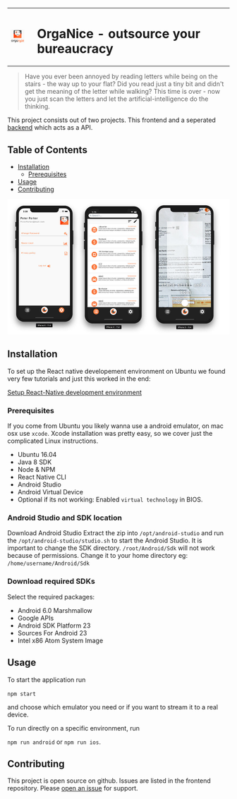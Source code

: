 <table>
<tr>
<td><img src="organice.png" alt="logo" width="50px"/> <td>
<td><h1>  OrgaNice - outsource your bureaucracy</h1> <td>
</tr>
</table>

> Have you ever been annoyed by reading letters while being on the stairs - the way up to your flat? Did you read just a tiny bit and didn't get the meaning of the letter while walking?
This time is over - now you just scan the letters and let the artificial-intelligence do the thinking. 


This project consists out of two projects. This frontend and a seperated [backend](https://github.com/DigitalCareerInstitute/organice-backend) which acts as a API.
## Table of Contents

- [Installation](#installation)
    - [Prerequisites](#prerequisites) 
- [Usage](#usage)
- [Contributing](#contributing) <td>

<img src="screenshot.jpg" alt="screenshot" width=""/>
 

## Installation
To set up the React native developement environment on Ubuntu we found very few tutorials and just this worked in the end:

[Setup React-Native development environment](https://www.youtube.com/watch?v=gzaH-UvWGzU&list=PL2g-DF7-WOZ4pzupMZfBJiDEh_OLRvBRy)

### Prerequisites

If you come from Ubuntu you likely wanna use a android emulator, on mac osx use `xcode`. Xcode installation was pretty easy, so we cover just the complicated Linux instructions.
* Ubuntu 16.04
* Java 8 SDK
* Node & NPM
* React Native CLI
* Android Studio
* Android Virtual Device
* Optional if its not working: Enabled `virtual technology` in BIOS. 

### Android Studio and SDK location

Download Android Studio Extract the zip into `/opt/android-studio` and run the `/opt/android-studio/studio.sh` to start the Android Studio. It is important to change the SDK directory. `/root/Android/Sdk` will not work because of permissions. Change it to your home directory eg: `/home/username/Android/Sdk`
### Download required SDKs

Select the required packages:

* Android 6.0 Marshmallow
* Google APIs
* Android SDK Platform 23
* Sources For Android 23
* Intel x86 Atom System Image 

## Usage

To start the application run 

`npm start`

and choose which emulator you need or if you want to stream it to a real device. 

To run directly on a specific environment, run 

`npm run android` or `npm run ios`.

## Contributing

This project is open source on github. Issues are listed in the frontend repository. Please [open an issue](https://github.com/DigitalCareerInstitute/organize-frontend/issues/new) for support.

